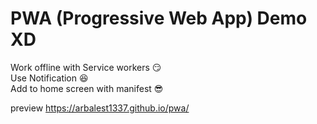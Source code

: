 # PWA (Progressive Web App) Demo XD 
  
Work offline with Service workers 😏  
Use Notification 😆  
Add to home screen with manifest 😎  
  
preview https://arbalest1337.github.io/pwa/